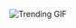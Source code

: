 ![Trending GIF](https://media4.giphy.com/media/v1.Y2lkPThiYjIxNzcyampkcnYzdWJvdng5bjdlamhpMXRhZjM0aXA3NWZiOTEwdHJna2prZCZlcD12MV9naWZzX3NlYXJjaCZjdD1n/xUPGcEliCc7bETyfO8/giphy.gif)
